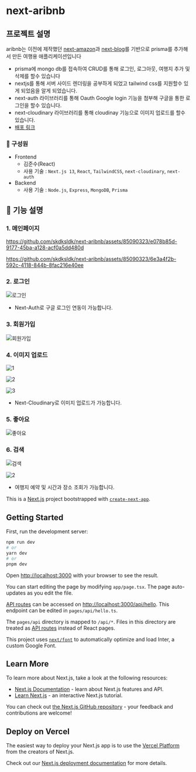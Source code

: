 # next-aribnb

## 프로젝트 설명
aribnb는 이전에 제작했던  [next-amazon](https://github.com/skdksldk/next-amazon)과  [next-blog](https://github.com/skdksldk/nextblog)를 기반으로 prisma를 추가해서 만든 여행용 애플리케이션입니다
- prisma에 mongo db를 접속하여 CRUD를 통해 로그인, 로그아웃, 여행지 추가 및 삭제를 할수 있습니다
- nextjs를 통해 서버 사이드 렌더링을 공부하게 되었고 tailwind css를 지원할수 있게 되었음을 알게 되었습니다.
- next-auth 라이브러리를 통해 Oauth Google login 기능을 첨부해 구글을 통한 로그인을 할수 있습니다.
- next-cloudinary 라이브러리를 통해 cloudinay 기능으로 이미지 업로드를 할수 있습니다.
- [배포 링크](https://nextaribnb.vercel.app/)

### 🏃 구성원
- Frontend<br/>
  - 김준수(React)
  - 사용 기술 : `Next.js 13`, `React`, `TailwindCSS`, `next-cloudinary`, `next-auth`
- Backend<br/>
  - 사용 기술 : `Node.js`, `Express`, `MongoDB`, `Prisma`
 
## 🔎 기능 설명

### 1. 메인페이지

https://github.com/skdksldk/next-aribnb/assets/85090323/e078b85d-9177-45ba-a128-acf0a5dd480d


https://github.com/skdksldk/next-aribnb/assets/85090323/6e3a4f2b-592c-4118-844b-8fac216e40ee


### 2. 로그인

![로그인](https://github.com/skdksldk/next-aribnb/assets/85090323/a62a4036-6f51-4b5e-8915-63789351f808)

- Next-Auth로 구글 로그인 연동이 가능합니다.

### 3. 회원가입

![회원가입](https://github.com/skdksldk/next-aribnb/assets/85090323/573dfca4-ffde-4398-bbae-d6c5d1c1a84a)

### 4. 이미지 업로드

![1](https://github.com/skdksldk/next-aribnb/assets/85090323/444dea41-0fe6-43aa-b7b2-c7198eb6a9b7)

![2](https://github.com/skdksldk/next-aribnb/assets/85090323/994d8da8-8a72-4da1-a651-04684788b7ab)

![3](https://github.com/skdksldk/next-aribnb/assets/85090323/c997709c-a804-4920-964e-e159c43a8342)

- Next-Cloudinary로 이미지 업로드가 가능합니다.

### 5. 좋아요

![좋아요](https://github.com/skdksldk/next-aribnb/assets/85090323/c0edad06-4620-4a50-9e92-4932a171661f)

### 6. 검색

![검색](https://github.com/skdksldk/next-aribnb/assets/85090323/d9f78264-f6b0-438f-b68c-09742965391c)

![2](https://github.com/skdksldk/next-aribnb/assets/85090323/30dddfa7-41fb-43c1-be2c-ba0eda3d32a5)

- 여행지 예약 및 시간과 장소 조회가 가능합니다.


This is a [Next.js](https://nextjs.org/) project bootstrapped with [`create-next-app`](https://github.com/vercel/next.js/tree/canary/packages/create-next-app).

## Getting Started

First, run the development server:

```bash
npm run dev
# or
yarn dev
# or
pnpm dev
```

Open [http://localhost:3000](http://localhost:3000) with your browser to see the result.

You can start editing the page by modifying `app/page.tsx`. The page auto-updates as you edit the file.

[API routes](https://nextjs.org/docs/api-routes/introduction) can be accessed on [http://localhost:3000/api/hello](http://localhost:3000/api/hello). This endpoint can be edited in `pages/api/hello.ts`.

The `pages/api` directory is mapped to `/api/*`. Files in this directory are treated as [API routes](https://nextjs.org/docs/api-routes/introduction) instead of React pages.

This project uses [`next/font`](https://nextjs.org/docs/basic-features/font-optimization) to automatically optimize and load Inter, a custom Google Font.

## Learn More

To learn more about Next.js, take a look at the following resources:

- [Next.js Documentation](https://nextjs.org/docs) - learn about Next.js features and API.
- [Learn Next.js](https://nextjs.org/learn) - an interactive Next.js tutorial.

You can check out [the Next.js GitHub repository](https://github.com/vercel/next.js/) - your feedback and contributions are welcome!

## Deploy on Vercel

The easiest way to deploy your Next.js app is to use the [Vercel Platform](https://vercel.com/new?utm_medium=default-template&filter=next.js&utm_source=create-next-app&utm_campaign=create-next-app-readme) from the creators of Next.js.

Check out our [Next.js deployment documentation](https://nextjs.org/docs/deployment) for more details.

